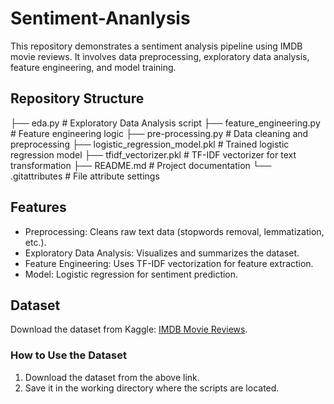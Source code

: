 # Sentiment-Ananlysis

This repository demonstrates a sentiment analysis pipeline using IMDB movie reviews. It involves data preprocessing, exploratory data analysis, feature engineering, and model training.

## Repository Structure
├── eda.py # Exploratory Data Analysis script
├── feature_engineering.py # Feature engineering logic
├── pre-processing.py # Data cleaning and preprocessing 
├── logistic_regression_model.pkl # Trained logistic regression model 
├── tfidf_vectorizer.pkl # TF-IDF vectorizer for text transformation 
├── README.md # Project documentation 
└── .gitattributes # File attribute settings

## Features

- Preprocessing: Cleans raw text data (stopwords removal, lemmatization, etc.).
- Exploratory Data Analysis: Visualizes and summarizes the dataset.
- Feature Engineering: Uses TF-IDF vectorization for feature extraction.
- Model: Logistic regression for sentiment prediction.

## Dataset

Download the dataset from Kaggle: [IMDB Movie Reviews](https://www.kaggle.com/datasets/vishakhdapat/imdb-movie-reviews).

### How to Use the Dataset
1. Download the dataset from the above link.
2. Save it in the working directory where the scripts are located.
